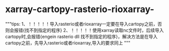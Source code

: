 # xarray-cartopy-rasterio-rioxarray-
"""tips:
1、！！！！！导入rasterio或者rioxarray一定要在导入cartopy之前，否则会报错{找不到指定的程序}
2、！！！！！使用xarray读取nc文件时，后续导入cartopy时,会报错{engein rasterio dll 找不到指定的程序}，解决方法是在导入cartopy之前，先导入rasterio或者rioxarray,导入的要求同上
"""
